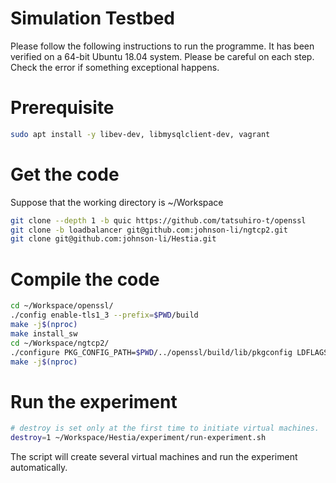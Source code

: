 Simulation Testbed
===

Please follow the following instructions to run the programme. 
It has been verified on a 64-bit Ubuntu 18.04 system.
Please be careful on each step. 
Check the error if something exceptional happens.

Prerequisite
===
```bash
sudo apt install -y libev-dev, libmysqlclient-dev, vagrant
```

Get the code
===
Suppose that the working directory is ~/Workspace

```bash
git clone --depth 1 -b quic https://github.com/tatsuhiro-t/openssl
git clone -b loadbalancer git@github.com:johnson-li/ngtcp2.git
git clone git@github.com:johnson-li/Hestia.git
```

Compile the code
===
```bash
cd ~/Workspace/openssl/
./config enable-tls1_3 --prefix=$PWD/build
make -j$(nproc)
make install_sw
cd ~/Workspace/ngtcp2/
./configure PKG_CONFIG_PATH=$PWD/../openssl/build/lib/pkgconfig LDFLAGS="-Wl,-rpath,$PWD/../openssl/build/lib"
make -j$(nproc)
```

Run the experiment
===
```bash
# destroy is set only at the first time to initiate virtual machines. 
destroy=1 ~/Workspace/Hestia/experiment/run-experiment.sh
```

The script will create several virtual machines and run the experiment automatically.
